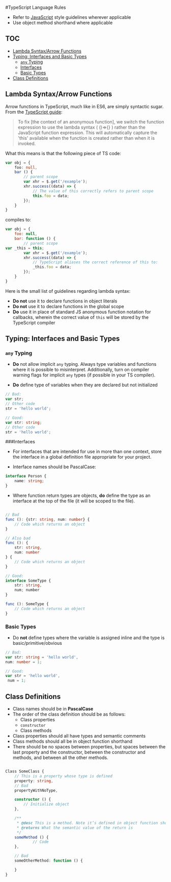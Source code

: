 #TypeScript Language Rules

* Refer to [JavaScript](https://github.com/Wikia/guidelines/blob/master/JavaScript/CodingConventions.md) style guidelines wherever applicable
* Use object method shorthand where applicable

## TOC
* [Lambda Syntax/Arrow Functions](#lambda-syntaxarrow-functions)
* [Typing: Interfaces and Basic Types](#typing-interfaces-and-basic-types)
  * [`any` Typing](#any-typing)
  * [Interfaces](#interfaces)
  * [Basic Types](#basic-types)
* [Class Definitions](#class-definitions)

## Lambda Syntax/Arrow Functions

Arrow functions in TypeScript, much like in ES6, are simply syntactic sugar. From the [TypeScript guide](http://www.typescriptlang.org/Handbook#functions-lambdas-and-using-39this39):

> To fix [the context of an anonymous function], we switch the function expression to use the lambda syntax ( ()=>{} ) rather than the JavaScript function expression. This will automatically capture the 'this' available when the function is created rather than when it is invoked.

What this means is that the following piece of TS code:


```typescript
var obj = {
	foo: null, 
	bar () {
		// parent scope	
		var xhr = $.get('/example');
		xhr.success((data) => {
			// The value of this correctly refers to parent scope
			this.foo = data;
		});
	}
}
```

compiles to:

```javascript
var obj = {
	foo: null, 
	bar: function () {
		// parent scope
var _this = this;	
		var xhr = $.get('/example');
		xhr.success((data) => {
			// TypeScript aliases the correct reference of this to:
			_this.foo = data;
		});
	}
}
```


Here is the small list of guidelines regarding lambda syntax:

* **Do not** use it to declare functions in object literals
* **Do not** use it to declare functions in the global scope
* **Do** use it in place of standard JS anonymous function notation for callbacks, wherein the correct value of `this` will be stored by the TypeScript compiler

## Typing: Interfaces and Basic Types

### `any` Typing

* **Do** not allow implicit `any` typing. Always type variables and functions where it is possible to misinterpret. Additionally, turn on compiler warning flags for implicit `any` types (if possible in your TS compiler).

* **Do** define type of variables when they are declared but not initialized

```typescript
// Bad:
var str;
// Other code
str = 'hello world';

// Good:
var str: string;
// Other code
str = 'hello world';
```

###Interfaces

* For interfaces that are intended for use in more than one context, store the interface in a global definition file appropriate for your project.

* Interface names should be PascalCase:
```typescript
interface Person {
	name: string;
}
```

* Where function return types are objects, **do** define the type as an interface at the top of the file (it will be scoped to the file).

```typescript

// Bad
func (): {str: string, num: number} {
	// Code which returns an object
}

// Also bad
func (): {
	str: string,
	num: number
} {
	// Code which returns an object
}

// Good:
interface SomeType {
	str: string,
	num; number
}

func (): SomeType {
	// Code which returns an object
}
```

### Basic Types

* Do **not** define types where the variable is assigned inline and the type is basic/primitive/obvious

```typescript
// Bad:
var str: string = 'hello world',
num: number = 1;

// Good:
var str = 'hello world',
 num = 1;
```


## Class Definitions

* Class names should be in **PascalCase**
* The order of the class definition should be as follows:
  * Class properties
  * `constructor`
  * Class methods
* Class properties should all have types and semantic comments
* Class methods should all be in object function shorthand
* There should be no spaces between properties, but spaces between the last property and the constructor, between the constructor and methods, and between all the other methods.

```typescript

Class SomeClass {
	// This is a property whose type is defined
	property: string,
	// Bad
	propertyWithNoType,

	constructor () {
		// Initialize object
	},

	/**
	 * @desc This is a method. Note it’s defined in object function shorthand
	 * @returns What the semantic value of the return is
	 */
	someMethod () {
			// Code
	},

	// Bad
	someOtherMethod: function () {

	}
}
```
